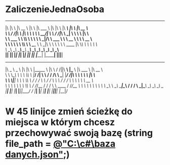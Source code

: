 # ZaliczenieJednaOsoba

 ___  __     ________   ___        _______    ___  __     ________         ___   ________             
|\  \|\  \  |\   __  \ |\  \      |\  ___ \  |\  \|\  \  |\   ____\       |\  \ |\   __  \            
\ \  \/  /|_\ \  \|\  \\ \  \     \ \   __/| \ \  \/  /|_\ \  \___|       \ \  \\ \  \|\  \           
 \ \   ___  \\ \  \\\  \\ \  \     \ \  \_|/__\ \   ___  \\ \  \        __ \ \  \\ \   __  \          
  \ \  \\ \  \\ \  \\\  \\ \  \____ \ \  \_|\ \\ \  \\ \  \\ \  \____  |\  \\_\  \\ \  \ \  \         
   \ \__\\ \__\\ \_______\\ \_______\\ \_______\\ \__\\ \__\\ \_______\\ \________\\ \__\ \__\        
    \|__| \|__| \|_______| \|_______| \|_______| \|__| \|__| \|_______| \|________| \|__|\|__|        
                                                                                                      
                                                                                                      
                                                                                                      
 _____ ______    ___  ___   ________       ___    ___  ________   ________   ________    ________     
|\   _ \  _   \ |\  \|\  \ |\_____  \     |\  \  /  /||\   ____\ |\_____  \ |\   ___  \ |\   __  \    
\ \  \\\__\ \  \\ \  \\\  \ \|___/  /|    \ \  \/  / /\ \  \___|  \|___/  /|\ \  \\ \  \\ \  \|\  \   
 \ \  \\|__| \  \\ \  \\\  \    /  / /     \ \    / /  \ \  \         /  / / \ \  \\ \  \\ \   __  \  
  \ \  \    \ \  \\ \  \\\  \  /  /_/__     \/  /  /    \ \  \____   /  /_/__ \ \  \\ \  \\ \  \ \  \ 
   \ \__\    \ \__\\ \_______\|\________\ __/  / /       \ \_______\|\________\\ \__\\ \__\\ \__\ \__\
    \|__|     \|__| \|_______| \|_______||\___/ /         \|_______| \|_______| \|__| \|__| \|__|\|__|
                                         \|___|/                                                      
<h1><b>W 45 linijce zmień ścieżkę do miejsca w którym chcesz przechowywać swoją bazę (string file_path = <u>@"C:\c#\baza danych.json"</u>;)</b></h1>
